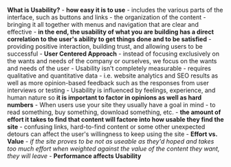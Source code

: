 __What is Usability?__
    - __how easy it is to use__
    - includes the various parts of the interface, such as buttons and links
    - the organization of the content
    - bringing it all together with menus and navigation that are clear and effective
    - __in the end, the usability of what you are building has a direct correlation to the user's ability to get things done and to be satisfied__
    - providing positive interaction, building trust, and allowing users to be successful
    - __User Centered Approach__
        - instead of focusing exclusively on the wants and needs of the company or ourselves, we focus on the wants and needs of the user
    - Usability isn't completely measurable
        - requires qualitative and quantitative data
            - i.e. website analytics and SEO results as well as more opinion-based feedback such as the responses from user interviews or testing
    - Usability is influenced by feelings, experience, and human nature so __it is important to factor in opinions as well as hard numbers__
    - When users use your site they usually have a goal in mind - to read something, buy something, download something, etc.
    - __the amount of effort it takes to find that content will factore into how usable they find the site__
        - confusing links, hard-to-find content or some other unexpected detours can affect the user's willingness to keep using the site
    - __Effort vs. Value__
        - _if the site proves to be not as useable as they'd hoped and takes too much effort when weighted against the value of the content they want, they will leave_
        - __Performance affects Usability__
    

